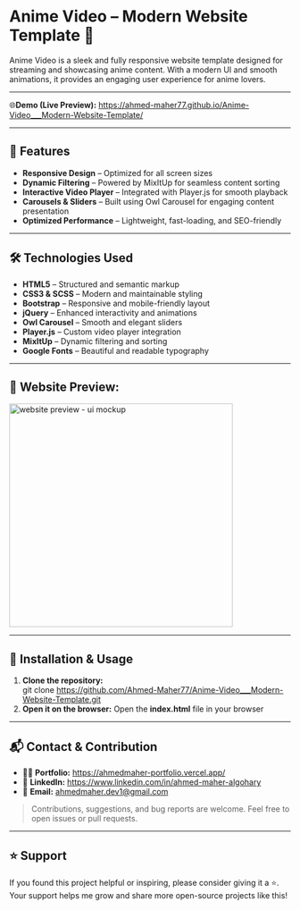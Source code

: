 # Anime Video – Modern Website Template 🎥  

Anime Video is a sleek and fully responsive website template designed for streaming and showcasing anime content. With a modern UI and smooth animations, it provides an engaging user experience for anime lovers.  

<hr/>

🌐**Demo (Live Preview):** <a href="https://ahmed-maher77.github.io/Anime-Video___Modern-Website-Template/" target="_blank">https://ahmed-maher77.github.io/Anime-Video___Modern-Website-Template/</a> 

<hr/>

## 🚀 Features  

- **Responsive Design** – Optimized for all screen sizes  
- **Dynamic Filtering** – Powered by MixItUp for seamless content sorting  
- **Interactive Video Player** – Integrated with Player.js for smooth playback  
- **Carousels & Sliders** – Built using Owl Carousel for engaging content presentation  
- **Optimized Performance** – Lightweight, fast-loading, and SEO-friendly  

<hr/>

## 🛠️ Technologies Used  

- **HTML5** – Structured and semantic markup  
- **CSS3 & SCSS** – Modern and maintainable styling  
- **Bootstrap** – Responsive and mobile-friendly layout  
- **jQuery** – Enhanced interactivity and animations  
- **Owl Carousel** – Smooth and elegant sliders  
- **Player.js** – Custom video player integration  
- **MixItUp** – Dynamic filtering and sorting  
- **Google Fonts** – Beautiful and readable typography  

<hr/>

## 👀 Website Preview:
<a href="https://ahmed-maher77.github.io/Anime-Video___Modern-Website-Template/" title="demo">
  <img src="https://github.com/user-attachments/assets/d41bde70-9597-4770-ace2-e17486c51a5a" alt="website preview - ui mockup" width="400">
</a>

<hr/>


## 📂 Installation & Usage  

1. **Clone the repository:**  
   git clone https://github.com/Ahmed-Maher77/Anime-Video___Modern-Website-Template.git
2. **Open it on the browser:**
   Open the **index.html** file in your browser


<hr/>

## 📬 Contact & Contribution
- 🧑‍💻 **Portfolio:** <a href="https://ahmedmaher-portfolio.vercel.app/" title="See My Portfolio">https://ahmedmaher-portfolio.vercel.app/</a>
- 🔗 **LinkedIn:** <a href="https://www.linkedin.com/in/ahmed-maher-algohary" title="Contact via LinkedIn">https://www.linkedin.com/in/ahmed-maher-algohary</a>
- 📧 **Email:** <a href="mailto:ahmedmaher.dev1@gmail.com" title="Contact via Email">ahmedmaher.dev1@gmail.com</a>

> Contributions, suggestions, and bug reports are welcome. Feel free to open issues or pull requests.

---

## ⭐ Support

If you found this project helpful or inspiring, please consider giving it a ⭐. Your support helps me grow and share more open-source projects like this!
